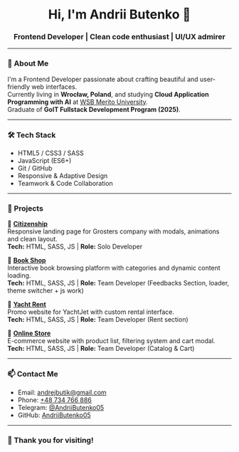 <h1 align="center">Hi, I'm Andrii Butenko 👋</h1>
<h3 align="center">Frontend Developer | Clean code enthusiast | UI/UX admirer</h3>

---

### 🧾 About Me

I'm a Frontend Developer passionate about crafting beautiful and user-friendly web interfaces.  
Currently living in **Wrocław, Poland**, and studying **Cloud Application Programming with AI** at [WSB Merito University](https://www.merito.pl/wroclaw/studia-i-szkolenia/studia-i-stopnia/kierunki-i-specjalnosci/informatyka/programista-aplikacji-w-chmurze-z-wykorzystaniem-ai).  
Graduate of **GoIT Fullstack Development Program (2025)**.

---

### 🛠 Tech Stack

- HTML5 / CSS3 / SASS  
- JavaScript (ES6+)  
- Git / GitHub  
- Responsive & Adaptive Design  
- Teamwork & Code Collaboration  

---

### 🚀 Projects

📌 **[Citizenship](https://github.com/AndriiButenko05/project-grosters)**  
Responsive landing page for Grosters company with modals, animations and clean layout.  
**Tech:** HTML, SASS, JS | **Role:** Solo Developer  

📌 **[Book Shop](https://github.com/AndriiButenko05/project-js-06)**  
Interactive book browsing platform with categories and dynamic content loading.  
**Tech:** HTML, SASS, JS | **Role:** Team Developer (Feedbacks Section, loader, theme switcher + js work)

📌 **[Yacht Rent](https://github.com/netkatya/team-6-project)**  
Promo website for YachtJet with custom rental interface.  
**Tech:** HTML, SASS, JS | **Role:** Team Developer (Rent section)

📌 **[Online Store](https://github.com/AndriiButenko05/Project)**  
E-commerce website with product list, filtering system and cart modal.  
**Tech:** HTML, SASS, JS | **Role:** Team Developer (Catalog & Cart)

---

### 📫 Contact Me

- Email: andrejbutik@gmail.com  
- Phone: [+48 734 766 886](tel:+48734766886)  
- Telegram: [@AndriiButenko05](https://t.me/AndriiButenko05)  
- GitHub: [AndriiButenko05](https://github.com/AndriiButenko05)

---

### 🖤 Thank you for visiting!
